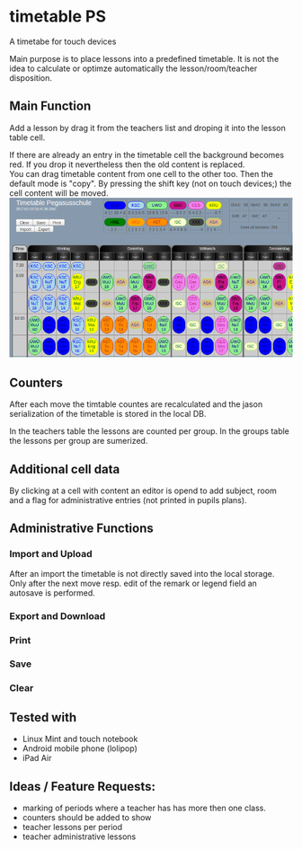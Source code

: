 # timetable PS
A timetabe for touch devices

Main purpose is to place lessons into a predefined timetable. It is not the idea to calculate or optimze automatically the lesson/room/teacher disposition. 

## Main Function
Add a lesson by drag it from the teachers list and droping it into the lesson table cell. 

If there are already an entry in the timetable cell the background becomes red. If you drop it 
nevertheless then the old content is replaced.  
You can drag timetable content from one cell to the other too. Then the default mode is "copy". 
By pressing the shift key (not on touch devices;) the cell content will be moved. 
![Timetable](/assets/timetableps-part.png)

## Counters
After each move the timtable countes are recalculated and the jason serialization of the 
timetable is stored in the local DB.

In the teachers table the lessons are counted per group.
In the groups table the lessons per group are sumerized.

## Additional cell data
By clicking at a cell with content an editor is opend to add subject, room and a flag for administrative 
entries (not printed in pupils plans).

## Administrative Functions
### Import and Upload
After an import the timetable is not directly saved into the local storage. Only after the next 
move resp. edit of the remark or legend field an autosave is performed.
### Export and Download
### Print
### Save
### Clear

## Tested with 
* Linux Mint and touch notebook
* Android mobile phone (lolipop)
* iPad Air

## Ideas / Feature Requests:
* marking of periods where a teacher has has more then one class.
* counters should be added to show
 * teacher lessons per period
 * teacher administrative lessons
 
